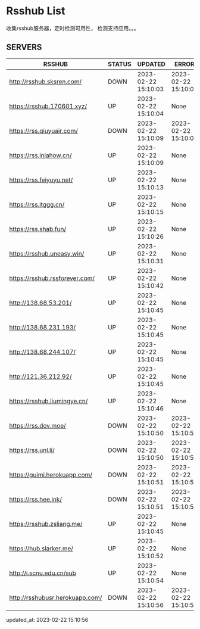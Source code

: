 # Rsshub List

收集rsshub服务器，定时检测可用性， 检测支持应用。。。


## SERVERS

|  RSSHUB   | STATUS  | UPDATED  | ERROR  | TWITTER |  
|  ----  | ----  | ----  | ----  | ---- |  
| http://rsshub.sksren.com/ | DOWN | 2023-02-22 15:10:03 | 2023-02-22 15:10:03 |  
| https://rsshub.170601.xyz/ | UP | 2023-02-22 15:10:04 | None |OK|  
| https://rss.qiuyuair.com/ | DOWN | 2023-02-22 15:10:09 | 2023-02-22 15:10:09 |  
| https://rss.injahow.cn/ | UP | 2023-02-22 15:10:09 | None ||  
| https://rss.feiyuyu.net/ | UP | 2023-02-22 15:10:13 | None |OK|  
| https://rss.itggg.cn/ | UP | 2023-02-22 15:10:15 | None ||  
| https://rss.shab.fun/ | UP | 2023-02-22 15:10:26 | None |OK|  
| https://rsshub.uneasy.win/ | UP | 2023-02-22 15:10:31 | None |OK|  
| https://rsshub.rssforever.com/ | UP | 2023-02-22 15:10:42 | None |OK|  
| http://138.68.53.201/ | UP | 2023-02-22 15:10:45 | None ||  
| http://138.68.231.193/ | UP | 2023-02-22 15:10:45 | None ||  
| http://138.68.244.107/ | UP | 2023-02-22 15:10:45 | None ||  
| http://121.36.212.92/ | UP | 2023-02-22 15:10:45 | None ||  
| https://rsshub.liumingye.cn/ | UP | 2023-02-22 15:10:46 | None |OK|  
| https://rss.dov.moe/ | DOWN | 2023-02-22 15:10:50 | 2023-02-22 15:10:50 |  
| https://rss.unl.li/ | DOWN | 2023-02-22 15:10:50 | 2023-02-22 15:10:50 |  
| https://guimi.herokuapp.com/ | DOWN | 2023-02-22 15:10:51 | 2023-02-22 15:10:51 |  
| https://rss.hee.ink/ | DOWN | 2023-02-22 15:10:51 | 2023-02-22 15:10:51 |  
| https://rsshub.zsliang.me/ | UP | 2023-02-22 15:10:45 | None |OK|  
| https://hub.slarker.me/ | UP | 2023-02-22 15:10:52 | None |OK|  
| http://i.scnu.edu.cn/sub | UP | 2023-02-22 15:10:54 | None ||  
| http://rsshubusr.herokuapp.com/ | DOWN | 2023-02-22 15:10:56 | 2023-02-22 15:10:56 |  
  

updated_at: 2023-02-22 15:10:56  
